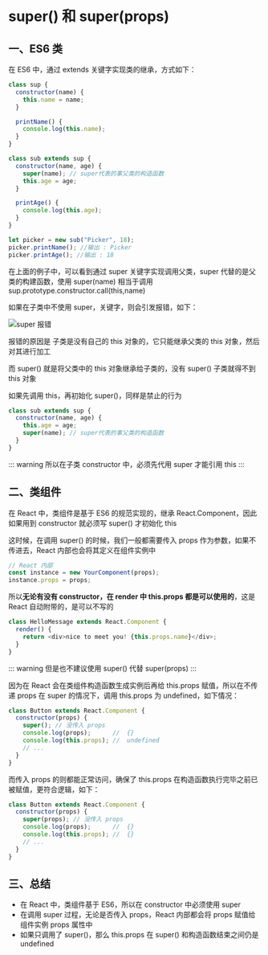 # super() 和 super(props)

## 一、ES6 类

在 ES6 中，通过 extends 关键字实现类的继承，方式如下：

```js
class sup {
  constructor(name) {
    this.name = name;
  }

  printName() {
    console.log(this.name);
  }
}

class sub extends sup {
  constructor(name, age) {
    super(name); // super代表的事父类的构造函数
    this.age = age;
  }

  printAge() {
    console.log(this.age);
  }
}

let picker = new sub("Picker", 18);
picker.printName(); //输出 : Picker
picker.printAge(); //输出 : 18
```

在上面的例子中，可以看到通过 super 关键字实现调用父类，super 代替的是父类的构建函数，使用 super(name) 相当于调用 sup.prototype.constructor.call(this,name)

如果在子类中不使用 super，关键字，则会引发报错，如下：

![super 报错](/blog/images/react/super1.png)

报错的原因是 子类是没有自己的 this 对象的，它只能继承父类的 this 对象，然后对其进行加工

而 super() 就是将父类中的 this 对象继承给子类的，没有 super() 子类就得不到 this 对象

如果先调用 this，再初始化 super()，同样是禁止的行为

```js
class sub extends sup {
  constructor(name, age) {
    this.age = age;
    super(name); // super代表的事父类的构造函数
  }
}
```

::: warning
所以在子类 constructor 中，必须先代用 super 才能引用 this
:::

## 二、类组件

在 React 中，类组件是基于 ES6 的规范实现的，继承 React.Component，因此如果用到 constructor 就必须写 super() 才初始化 this

这时候，在调用 super() 的时候，我们一般都需要传入 props 作为参数，如果不传进去，React 内部也会将其定义在组件实例中

```js
// React 内部
const instance = new YourComponent(props);
instance.props = props;
```

所以**无论有没有 constructor，在 render 中 this.props 都是可以使用的**，这是 React 自动附带的，是可以不写的

```js
class HelloMessage extends React.Component {
  render() {
    return <div>nice to meet you! {this.props.name}</div>;
  }
}
```

::: warning
但是也不建议使用 super() 代替 super(props)
:::

因为在 React 会在类组件构造函数生成实例后再给 this.props 赋值，所以在不传递 props 在 super 的情况下，调用 this.props 为 undefined，如下情况：

```js
class Button extends React.Component {
  constructor(props) {
    super(); // 没传入 props
    console.log(props);      //  {}
    console.log(this.props); //  undefined
    // ...
  }
}
```

而传入 props 的则都能正常访问，确保了 this.props 在构造函数执行完毕之前已被赋值，更符合逻辑，如下：

```js
class Button extends React.Component {
  constructor(props) {
    super(props); // 没传入 props
    console.log(props);      //  {}
    console.log(this.props); //  {}
    // ...
  }
}
```

## 三、总结

* 在 React 中，类组件基于 ES6，所以在 constructor 中必须使用 super
* 在调用 super 过程，无论是否传入 props，React 内部都会将 props 赋值给组件实例 props 属性中
* 如果只调用了 super()，那么 this.props 在 super() 和构造函数结束之间仍是 undefined